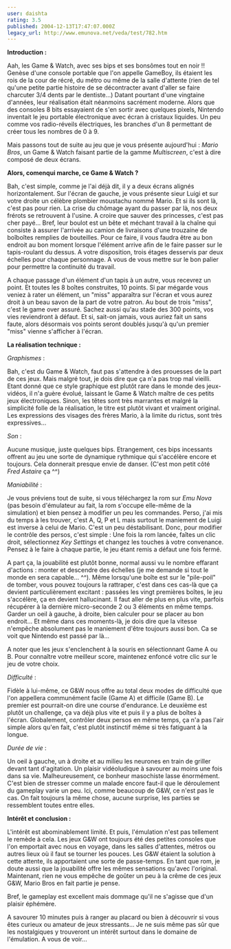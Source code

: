 ```yaml
---
user: daishta
rating: 3.5
published: 2004-12-13T17:47:07.000Z
legacy_url: http://www.emunova.net/veda/test/782.htm
---
```

**Introduction :**  

  

Aah, les Game & Watch, avec ses bips et ses bonsômes tout en noir !! Genèse d'une console portable que l'on appelle GameBoy, ils étaient les rois de la cour de récré, du métro ou même de la salle d'attente (rien de tel qu'une petite partie histoire de se décontracter avant d'aller se faire charcuter 3/4 dents par le dentiste...) Datant pourtant d'une vingtaine d'années, leur réalisation était néanmoins sacrément moderne. Alors que des consoles 8 bits essayaient de s'en sortir avec quelques pixels, Nintendo inventait le jeu portable électronique avec écran à cristaux liquides. Un peu comme vos radio-réveils électriques, les branches d'un 8 permettant de créer tous les nombres de 0 à 9\.   

Mais passons tout de suite au jeu que je vous présente aujourd'hui : _Mario Bros_, un Game & Watch faisant partie de la gamme _Multiscreen_, c'est à dire composé de deux écrans.  

  

**Alors, comenqui marche, ce Game & Watch ?**  

  

Bah, c'est simple, comme je l'ai déjà dit, il y a deux écrans alignés horizontalement. Sur l'écran de gauche, je vous présente sieur Luigi et sur votre droite un célèbre plombier moustachu nommé Mario. Et si ils sont là, c'est pas pour rien. La crise du chômage ayant du passer par là, nos deux frérots se retrouvent à l'usine. A croire que sauver des princesses, c'est pas cher payé... Bref, leur boulot est un bête et méchant travail à la chaîne qui consiste à assurer l'arrivée au camion de livraisons d'une trouzaine de boîboîtes remplies de bouteilles. Pour ce faire, il vous faudra être au bon endroit au bon moment lorsque l'élément arrive afin de le faire passer sur le tapis-roulant du dessus. A votre disposition, trois étages desservis par deux échelles pour chaque personnage. A vous de vous mettre sur le bon palier pour permettre la continuité du travail.   

  

A chaque passage d'un élément d'un tapis à un autre, vous recevrez un point. Et toutes les 8 boîtes construites, 10 points. Si par mégarde vous veniez à rater un élément, un "miss" apparaîtra sur l'écran et vous aurez droit à un beau savon de la part de votre patron. Au bout de trois "miss", c'est le game over assuré. Sachez aussi qu'au stade des 300 points, vos vies reviendront à défaut. Et si, sait-on jamais, vous auriez fait un sans faute, alors désormais vos points seront doublés jusqu'à qu'un premier "miss" vienne s'afficher à l'écran.  

  

**La réalisation technique :**  

  

_Graphismes_ :  

Bah, c'est du Game & Watch, faut pas s'attendre à des prouesses de la part de ces jeux. Mais malgré tout, je dois dire que ça n'a pas trop mal vieilli. Etant donné que ce style graphique est plutôt rare dans le monde des jeux-vidéos, il n'a guère évolué, laissant le Game & Watch maître de ces petits jeux électroniques. Sinon, les têtes sont très marrantes et malgré la simplicité folle de la réalisation, le titre est plutôt vivant et vraiment original. Les expressions des visages des frères Mario, à la limite du rictus, sont très expressives...  

  

_Son_ :  

Aucune musique, juste quelques bips. Etrangement, ces bips incessants offrent au jeu une sorte de dynamique rythmique qui s'accélère encore et toujours. Cela donnerait presque envie de danser. (C'est mon petit côté _Fred Astaire_ ça ^^)  

  

_Maniabilité_ :  

Je vous préviens tout de suite, si vous téléchargez la rom sur _Emu Nova_ (pas besoin d'émulateur au fait, la rom s'occupe elle-même de la simulation) et bien pensez à modifier un peu les commandes. Perso, j'ai mis du temps à les trouver, c'est A, Q, P et L mais surtout le maniement de Luigi est inverse à celui de Mario. C'est un peu déstabilisant. Donc, pour modifier le contrôle des persos, c'est simple : Une fois la rom lancée, faîtes un clic droit, sélectionnez _Key Settings_ et changez les touches à votre convenance. Pensez à le faire à chaque partie, le jeu étant remis a défaut une fois fermé.  

  

A part ça, la jouabilité est plutôt bonne, normal aussi vu le nombre effarant d'actions : monter et descendre des échelles (je me demande si tout le monde en sera capable... ^^). Même lorsqu'une boîte est sur le "pile-poil" de tomber, vous pouvez toujours la rattraper, c'est dans ces cas-là que ça devient particulièrement excitant : passées les vingt premières boîtes, le jeu s'accélère, ça en devient hallucinant. Il faut aller de plus en plus vite, parfois récupérer à la dernière micro-seconde 2 ou 3 éléments en même temps. Garder un oeil à gauche, à droite, bien calculer pour se placer au bon endroit... Et même dans ces moments-là, je dois dire que la vitesse n'empêche absolument pas le maniement d'être toujours aussi bon. Ca se voit que Nintendo est passé par là...  

  

A noter que les jeux s'enclenchent à la souris en sélectionnant Game A ou B. Pour connaître votre meilleur score, maintenez enfoncé votre clic sur le jeu de votre choix.  

  

_Difficulté_ :   

Fidèle à lui-même, ce G&W nous offre au total deux modes de difficulté que l'on appellera communément facile (Game A) et difficile (Game B). Le premier est pourrait-on dire une course d'endurance. Le deuxième est plutôt un challenge, ça va déjà plus vite et puis il y a plus de boîtes à l'écran. Globalement, contrôler deux persos en même temps, ça n'a pas l'air simple alors qu'en fait, c'est plutôt instinctif même si très fatiguant à la longue.   

  

_Durée de vie_ :  

Un oeil à gauche, un à droite et au milieu les neurones en train de griller devant tant d'agitation. Un plaisir vidéoludique à savourer au moins une fois dans sa vie. Malheureusement, ce bonheur masochiste lasse énormément. C'est bien de stresser comme un malade encore faut-il que le déroulement du gameplay varie un peu. Ici, comme beaucoup de G&W, ce n'est pas le cas. On fait toujours la même chose, aucune surprise, les parties se ressemblent toutes entre elles.  

  

**Intérêt et conclusion :**  

  

L'intérêt est abominablement limité. Et puis, l'émulation n'est pas tellement le remède à cela. Les jeux G&W ont toujours été des petites consoles que l'on emportait avec nous en voyage, dans les salles d'attentes, métros ou autres lieux où il faut se tourner les pouces. Les G&W étaient la solution à cette attente, ils apportaient une sorte de passe-temps. En tant que rom, je doute aussi que la jouabilité offre les mêmes sensations qu'avec l'original. Maintenant, rien ne vous empêche de goûter un peu à la crême de ces jeux G&W, Mario Bros en fait partie je pense.   

  

Bref, le gameplay est excellent mais dommage qu'il ne s'agisse que d'un plaisir éphémère.   

A savourer 10 minutes puis à ranger au placard ou bien à découvrir si vous êtes curieux ou amateur de jeux stressants... Je ne suis même pas sûr que les nostalgiques y trouveront un intérêt surtout dans le domaine de l'émulation. A vous de voir...